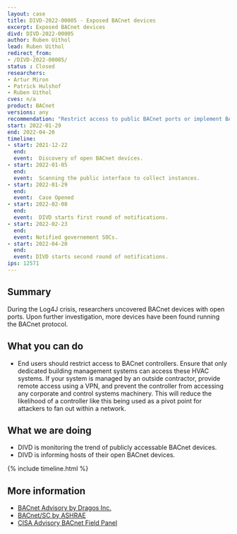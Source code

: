 ```yaml
---
layout: case
title: DIVD-2022-00005 - Exposed BACnet devices
excerpt: Exposed BACnet devices
divd: DIVD-2022-00005
author: Ruben Uithol
lead: Ruben Uithol
redirect_from:
- /DIVD-2022-00005/
status : Closed
researchers:
- Artur Miron
- Patrick Hulshof
- Ruben Uithol
cves: n/a
product: BACnet
versions: any
recommendation: "Restrict access to public BACnet ports or implement BACnet/SC (Secure Connect)."
start: 2022-01-29
end: 2022-04-20
timeline:
- start: 2021-12-22
  end:
  event:  Discovery of open BACnet devices.
- start: 2022-01-05
  end:
  event:  Scanning the public interface to collect instances.
- start: 2022-01-29
  end:
  event:  Case Opened
- start: 2022-02-08
  end:
  event:  DIVD starts first round of notifications.
- start: 2022-02-23
  end:
  event: Notified governement SOCs.
- start: 2022-04-20
  end:
  event: DIVD starts second round of notifications.
ips: 12571
---
```

## Summary

During the Log4J crisis, researchers uncovered BACnet devices with open ports. Upon further investigation, more devices have been found running the BACnet protocol.

## What you can do

* End users should restrict access to BACnet controllers. Ensure that only dedicated building management systems can access these HVAC systems. If your system is managed by an outside contractor, provide remote access using a VPN, and prevent the controller from accessing any corporate and control systems machinery. This will reduce the likelihood of a controller like this being used as a pivot point for attackers to fan out within a network.

## What we are doing

* DIVD is monitoring the trend of publicly accessable BACnet devices.
* DIVD is informing hosts of their open BACnet devices.

{% include timeline.html %}

## More information
* [BACnet Advisory by Dragos Inc.](https://www.dragos.com/blog/industry-news/assessing-the-bacnet-control-system-vulnerability/)
* [BACnet/SC by ASHRAE](http://www.bacnet.org/Bibliography/B-SC-Whitepaper-v15_Final_20190521.pdf)
* [CISA Advisory BACnet Field Panel](https://www.cisa.gov/uscert/ics/advisories/ICSA-17-285-05)